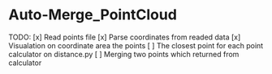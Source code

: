 # Auto-Merge_PointCloud

TODO:
[x]  Read points file
[x]  Parse coordinates from readed data
[x]  Visualation on coordinate area the points
[ ]  The closest point for each point calculator on distance.py
[ ]  Merging two points which returned from calculator
